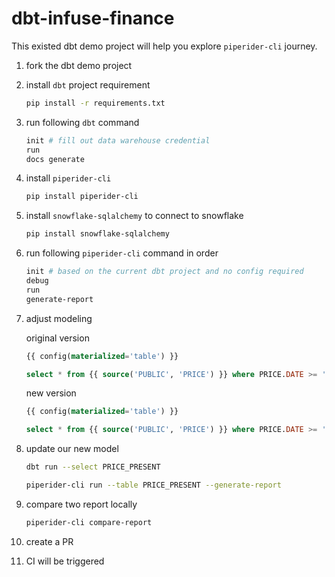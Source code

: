 # dbt-infuse-finance
This existed dbt demo project will help you explore `piperider-cli` journey.

1. fork the dbt demo project
2. install `dbt` project requirement
    
    ```bash
    pip install -r requirements.txt
    ```
    
3. run following `dbt` command
    
    ```bash
    init # fill out data warehouse credential
    run
    docs generate
    ```
    
4. install `piperider-cli`
    
    ```bash
    pip install piperider-cli
    ```
    
5. install `snowflake-sqlalchemy` to connect to snowflake
    ```bash
    pip install snowflake-sqlalchemy
    ```
    
6. run following `piperider-cli` command in order
    
    ```bash
    init # based on the current dbt project and no config required
    debug
    run
    generate-report
    ```
    
7. adjust modeling
    
    original version
    ```sql
    {{ config(materialized='table') }}
    
    select * from {{ source('PUBLIC', 'PRICE') }} where PRICE.DATE >= '2021-01-01' and PRICE.DATE < '2022-04-01'
    ```
    
    new version
    ```sql
    {{ config(materialized='table') }}
    
    select * from {{ source('PUBLIC', 'PRICE') }} where PRICE.DATE >= '2021-01-01'
    ```
    
8. update our new model
    ```bash
    dbt run --select PRICE_PRESENT
    
    piperider-cli run --table PRICE_PRESENT --generate-report
    ```
    
10. compare two report locally
    ```bash
    piperider-cli compare-report  
    ```
11. create a PR
12. CI will be triggered
